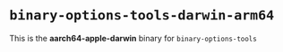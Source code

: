 # `binary-options-tools-darwin-arm64`

This is the **aarch64-apple-darwin** binary for `binary-options-tools`
